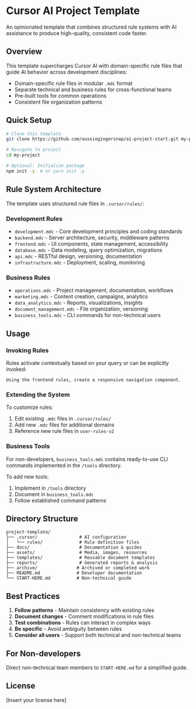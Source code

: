 # Cursor AI Project Template

An opinionated template that combines structured rule systems with AI assistance to produce high-quality, consistent code faster.

## Overview

This template supercharges Cursor AI with domain-specific rule files that guide AI behavior across development disciplines:

- Domain-specific rule files in modular `.mdc` format
- Separate technical and business rules for cross-functional teams
- Pre-built tools for common operations
- Consistent file organization patterns

## Quick Setup

```bash
# Clone this template
git clone https://github.com/aussiegingersnap/ai-project-start.git my-project

# Navigate to project
cd my-project

# Optional: Initialize package
npm init -y  # or yarn init -y
```

## Rule System Architecture

The template uses structured rule files in `.cursor/rules/`:

### Development Rules

- `development.mdc` - Core development principles and coding standards
- `backend.mdc` - Server architecture, security, middleware patterns
- `frontend.mdc` - UI components, state management, accessibility
- `database.mdc` - Data modeling, query optimization, migrations
- `api.mdc` - RESTful design, versioning, documentation
- `infrastructure.mdc` - Deployment, scaling, monitoring

### Business Rules

- `operations.mdc` - Project management, documentation, workflows
- `marketing.mdc` - Content creation, campaigns, analytics
- `data_analytics.mdc` - Reports, visualizations, insights
- `document_management.mdc` - File organization, versioning
- `business_tools.mdc` - CLI commands for non-technical users

## Usage

### Invoking Rules

Rules activate contextually based on your query or can be explicitly invoked:

```
Using the frontend rules, create a responsive navigation component.
```

### Extending the System

To customize rules:

1. Edit existing `.mdc` files in `.cursor/rules/`
2. Add new `.mdc` files for additional domains
3. Reference new rule files in `user-rules-v2`

### Business Tools

For non-developers, `business_tools.mdc` contains ready-to-use CLI commands implemented in the `/tools` directory.

To add new tools:

1. Implement in `/tools` directory
2. Document in `business_tools.mdc`
3. Follow established command patterns

## Directory Structure

```
project-template/
├── .cursor/                # AI configuration
│   └── rules/              # Rule definition files
├── docs/                   # Documentation & guides
├── assets/                 # Media, images, resources
├── templates/              # Reusable document templates
├── reports/                # Generated reports & analysis
├── archive/               # Archived or completed work
├── README.md              # Developer documentation
└── START-HERE.md          # Non-technical guide
```

## Best Practices

1. **Follow patterns** - Maintain consistency with existing rules
2. **Document changes** - Comment modifications in rule files
3. **Test combinations** - Rules can interact in complex ways
4. **Be specific** - Avoid ambiguity between rules
5. **Consider all users** - Support both technical and non-technical teams

## For Non-developers

Direct non-technical team members to `START-HERE.md` for a simplified guide.

## License

[Insert your license here] 